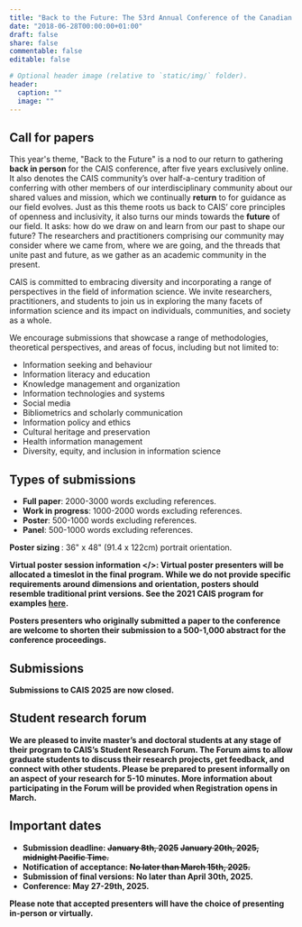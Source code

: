 ```yaml
---
title: "Back to the Future: The 53rd Annual Conference of the Canadian Association for Information Science"
date: "2018-06-28T00:00:00+01:00"
draft: false
share: false
commentable: false
editable: false

# Optional header image (relative to `static/img/` folder).
header:
  caption: ""
  image: ""
---
```



## Call for papers

This year's theme, "Back to the Future" is a nod to our return to gathering **back in person** for the CAIS conference, after five years exclusively online. It also denotes the CAIS community’s over half-a-century tradition of conferring with other members of our interdisciplinary community about our shared values and mission, which we continually **return** to for guidance as our field evolves. Just as this theme roots us back to CAIS’ core principles of openness and inclusivity, it also turns our minds towards the **future** of our field. It asks: how do we draw on and learn from our past to shape our future? The researchers and practitioners comprising our community may consider where we came from, where we are going, and the threads that unite past and future, as we gather as an academic community in the present.

CAIS is committed to embracing diversity and incorporating a range of perspectives in the field of information science. We invite researchers, practitioners, and students to join us in exploring the many facets of information science and its impact on individuals, communities, and society as a whole. 

We encourage submissions that showcase a range of methodologies, theoretical perspectives, and areas of focus, including but not limited to:

- Information seeking and behaviour
- Information literacy and education
- Knowledge management and organization
- Information technologies and systems
- Social media
- Bibliometrics and scholarly communication
- Information policy and ethics
- Cultural heritage and preservation
- Health information management
- Diversity, equity, and inclusion in information science

## Types of submissions

- <strong>Full paper</strong>: 2000-3000 words excluding references. 
- <strong>Work in progress</strong>: 1000-2000 words excluding references.
- <strong>Poster</strong>: 500-1000 words excluding references.
- <strong>Panel</strong>: 500-1000 words excluding references.

<strong>Poster sizing </strong>: 36" x 48" (91.4 x 122cm) portrait orientation. 

<strong>Virtual poster session information </>: Virtual poster presenters will be allocated a timeslot in the final program. While we do not provide specific requirements around dimensions and orientation, posters should resemble traditional print versions. See the 2021 CAIS program for examples [here](https://www.cais2021.ca/).

Posters presenters who originally submitted a paper to the conference are welcome to shorten their submission to a 500-1,000 abstract for the conference proceedings.

## Submissions

<strong>Submissions to CAIS 2025 are now closed.</strong>

## Student research forum

We are pleased to invite master’s and doctoral students at any stage of their program to CAIS’s Student Research Forum. The Forum aims to allow graduate students to discuss their research projects, get feedback, and connect with other students. Please be prepared to present informally on an aspect of your research for 5-10 minutes. More information about participating in the Forum will be provided when Registration opens in March.

## Important dates 

- <strong>Submission deadline</strong>: ~~January 8th, 2025~~ ~~January 20th, 2025, midnight Pacific Time.~~ 
- <strong>Notification of acceptance</strong>: ~~No later than March 15th, 2025.~~
- <strong>Submission of final versions</strong>: No later than April 30th, 2025.
- <strong>Conference</strong>: May 27-29th, 2025.

Please note that accepted presenters will have the choice of presenting in-person or virtually.
